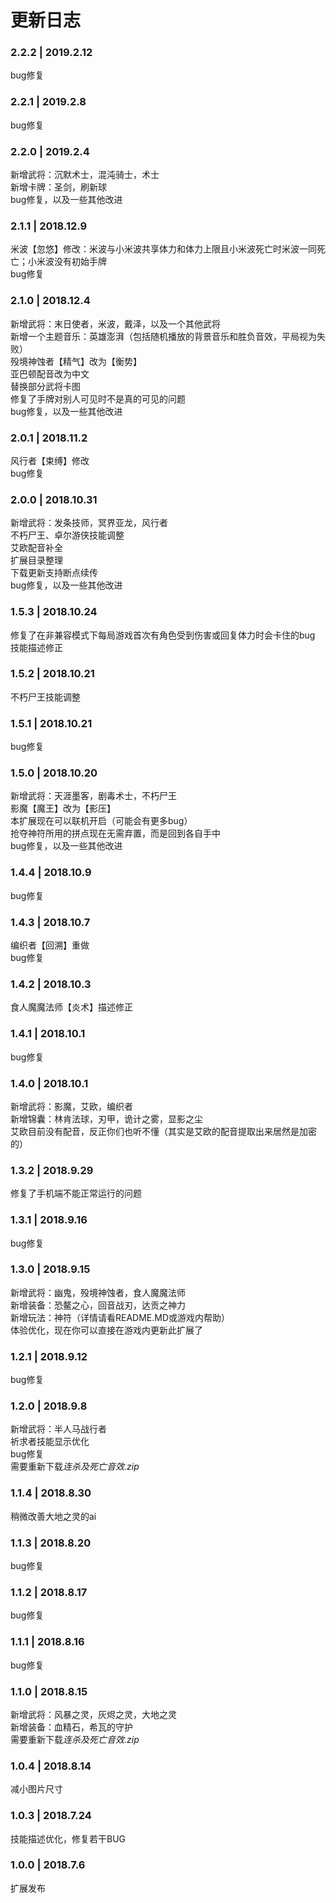 # 更新日志

### 2.2.2 | 2019.2.12
  
bug修复 

### 2.2.1 | 2019.2.8
  
bug修复 

### 2.2.0 | 2019.2.4

新增武将：沉默术士，混沌骑士，术士  
新增卡牌：圣剑，刷新球   
bug修复，以及一些其他改进  

### 2.1.1 | 2018.12.9

米波【忽悠】修改：米波与小米波共享体力和体力上限且小米波死亡时米波一同死亡；小米波没有初始手牌  
bug修复  

### 2.1.0 | 2018.12.4

新增武将：末日使者，米波，戴泽，以及一个其他武将  
新增一个主题音乐：英雄澎湃（包括随机播放的背景音乐和胜负音效，平局视为失败）  
殁境神蚀者【精气】改为【衡势】  
亚巴顿配音改为中文  
替换部分武将卡图  
修复了手牌对别人可见时不是真的可见的问题  
bug修复，以及一些其他改进  

### 2.0.1 | 2018.11.2

风行者【束缚】修改  
bug修复  

### 2.0.0 | 2018.10.31

新增武将：发条技师，冥界亚龙，风行者  
不朽尸王、卓尔游侠技能调整  
艾欧配音补全  
扩展目录整理  
下载更新支持断点续传  
bug修复，以及一些其他改进  

### 1.5.3 | 2018.10.24

修复了在非兼容模式下每局游戏首次有角色受到伤害或回复体力时会卡住的bug  
技能描述修正  

### 1.5.2 | 2018.10.21

不朽尸王技能调整

### 1.5.1 | 2018.10.21

bug修复

### 1.5.0 | 2018.10.20

新增武将：天涯墨客，剧毒术士，不朽尸王  
影魔【魔王】改为【影压】  
本扩展现在可以联机开启（可能会有更多bug）  
抢夺神符所用的拼点现在无需弃置，而是回到各自手中  
bug修复，以及一些其他改进  

### 1.4.4 | 2018.10.9

bug修复

### 1.4.3 | 2018.10.7

编织者【回溯】重做  
bug修复  

### 1.4.2 | 2018.10.3

食人魔魔法师【炎术】描述修正  

### 1.4.1 | 2018.10.1

bug修复

### 1.4.0 | 2018.10.1

新增武将：影魔，艾欧，编织者  
新增锦囊：林肯法球，刃甲，诡计之雾，显影之尘  
艾欧目前没有配音，反正你们也听不懂（其实是艾欧的配音提取出来居然是加密的）  

### 1.3.2 | 2018.9.29

修复了手机端不能正常运行的问题

### 1.3.1 | 2018.9.16

bug修复

### 1.3.0 | 2018.9.15

新增武将：幽鬼，殁境神蚀者，食人魔魔法师  
新增装备：恐鳌之心，回音战刃，达贡之神力  
新增玩法：神符（详情请看README.MD或游戏内帮助）  
体验优化，现在你可以直接在游戏内更新此扩展了  

### 1.2.1 | 2018.9.12

bug修复  

### 1.2.0 | 2018.9.8

新增武将：半人马战行者  
祈求者技能显示优化  
bug修复  
需要重新下载*连杀及死亡音效.zip*

### 1.1.4 | 2018.8.30

稍微改善大地之灵的ai

### 1.1.3 | 2018.8.20

bug修复

### 1.1.2 | 2018.8.17

bug修复

### 1.1.1 | 2018.8.16

bug修复

### 1.1.0 | 2018.8.15

新增武将：风暴之灵，灰烬之灵，大地之灵  
新增装备：血精石，希瓦的守护  
需要重新下载*连杀及死亡音效.zip*

### 1.0.4 | 2018.8.14

减小图片尺寸

### 1.0.3 | 2018.7.24

技能描述优化，修复若干BUG

### 1.0.0 | 2018.7.6

扩展发布